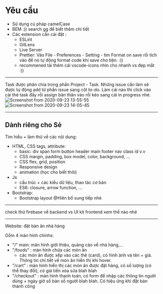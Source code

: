 # Yêu cầu

- Sử dụng cú pháp camelCase
- BEM :)) search gg để biết thêm chi tiết
- Các extension cần cài đặt :
  - ESLint
  - GitLens
  - Live Server
  - Prettier: Vào File - Preferences - Setting - tìm Format on save rồi tích vào để nó tự động format code khi save cho tiện. :))
  - recommened tải thêm cái vscode-icons nhìn cho nhanh vs đẹp mắt :))

---

Task được phân chia trong phần Project - Task. Những issue cần làm sẽ được tự động add từ phần issue sang cột to-do. Làm cái nào thì click vào cái thẻ task đấy rồi assign bản thân vào rồi kéo sang cái in progress nhé.
![Screenshot from 2020-09-23 13-55-55](https://user-images.githubusercontent.com/47035692/93977753-2a570a80-fda5-11ea-8e28-97de3b820b3e.png)
![Screenshot from 2020-09-23 14-05-45](https://user-images.githubusercontent.com/47035692/93978265-edd7de80-fda5-11ea-85a3-f0a37ee3912e.png)

---

## Dành riêng cho Sẻ

Tìm hiểu + làm thử về các nội dung:

- HTML, CSS tags, attribute:
  - basic: div span form button header main footer nav class id v.v
  - CSS margin, padding, box model, color, background, ...
  - CSS flex, grid, position
  - Responsive design
  - animation (học cho biết thôi)
- Js
  - cấu trúc + các kiểu dữ liệu, thao tác cơ bản
  - ES6: closure, arrow function, ...
- Bootstrap:
  - Bootstrap layout @Hiên bổ sung tiếp nhé

---

check thử firebase về backend vs UI kit frontend xem thế nào nhé

---

Website: đặt bàn ăn nhà hàng

Gồm 4 màn hình chinhs:

- "/" main: màn hình giới thiệu, quảng cáo về nhà hàng,...
- "/foods" : màn hình chứa các món ăn
  - các món ăn được xếp vào các thẻ (card), có hình ảnh và tên + giá. Thông tin chi tiết về món ăn hiển thị khi hover.
- "/cart" : màn hình hiển thị các món ăn được đặt hàng, có số lượng (có thể thay đổi), có giá tiền xóa sửa blah blah
- "/checkout" : màn hình thanh toán, có form để nhập các thông tin người dùng + ngày giờ số bàn số người blah blah. Có hiệu ứng khi đặt bàn thành công
